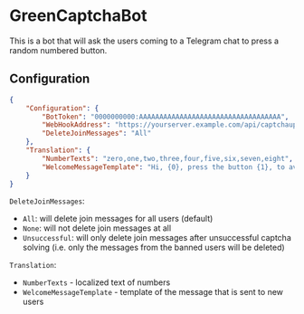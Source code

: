 ﻿GreenCaptchaBot
===============

This is a bot that will ask the users coming to a Telegram chat to press a random numbered button. 

Configuration
-------------

```json
{
    "Configuration": {
        "BotToken": "0000000000:AAAAAAAAAAAAAAAAAAAAAAAAAAAAAAAAAAA",
        "WebHookAddress": "https://yourserver.example.com/api/captchaupdate",
        "DeleteJoinMessages": "All"
    },
    "Translation": {
        "NumberTexts": "zero,one,two,three,four,five,six,seven,eight",
        "WelcomeMessageTemplate": "Hi, {0}, press the button {1}, to avoid getting banned!"
    }
}
```

`DeleteJoinMessages`:
- `All`: will delete join messages for all users (default)
- `None`: will not delete join messages at all
- `Unsuccessful`: will only delete join messages after unsuccessful captcha solving (i.e. only the messages from the banned users will be deleted)

`Translation`:
- `NumberTexts` - localized text of numbers
- `WelcomeMessageTemplate` - template of the message that is sent to new users
